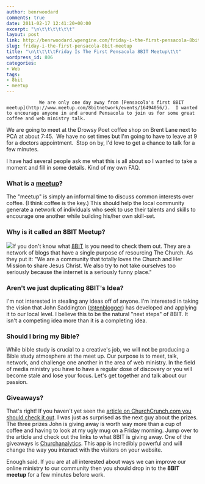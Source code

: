 ```yaml
---
author: benrwoodard
comments: true
date: 2011-02-17 12:41:20+00:00
excerpt: "\n\t\t\t\t\t\t"
layout: post
link: http://benrwoodard.wpengine.com/friday-i-the-first-pensacola-8bit-meetup/
slug: friday-i-the-first-pensacola-8bit-meetup
title: "\n\t\t\t\tFriday Is The First Pensacola 8BIT Meetup\t\t"
wordpress_id: 806
categories:
- Web
tags:
- 8bit
- meetup
---
```



				We are only one day away from [Pensacola's first 8BIT meetup](http://www.meetup.com/8bitnetwork/events/16494056/).  I wanted to encourage anyone in and around Pensacola to join us for some great coffee and web ministry talk.

We are going to meet at the Drowsy Poet coffee shop on Brent Lane next to PCA at about 7:45.  We have no set times but I'm going to have to leave at 9 for a doctors appointment.  Stop on by, I'd love to get a chance to talk for a few minutes.

I have had several people ask me what this is all about so I wanted to take a moment and fill in some details. Kind of my own FAQ.
<!-- more -->


### What is a [meetup](http://www.meetup.com/8bitnetwork/events/16494056/)?


The "meetup" is simply an informal time to discuss common interests over coffee.  (I think coffee is the key.)  This should help the local community generate a network of individuals who seek to use their talents and skills to encourage one another while building his/her own skill-set.


### Why is it called an **8BIT Meetup**?




[![](http://benrwoodard.com/wp-content/uploads/2011/02/8bit-logo.png)](http://benrwoodard.com/wp-content/uploads/2011/02/8bit-logo.png)If you don't know what [8BIT](http://8bit.io/) is you need to check them out.  They are a network of blogs that have a single purpose of resourcing The Church.  As they put it: "We are a community that totally loves the Church and Her Mission to share Jesus Christ.  We also try to not take ourselves too seriously because the internet is a seriously funny place."





### Aren't we just duplicating 8BIT's Idea?


I'm not interested in stealing any ideas off of anyone.  I'm interested in taking the vision that John Saddington ([@tenblogger](http://tentblogger.com)) has developed and applying it to our local level.  I believe this to be the natural "next steps" of 8BIT.  It isn't a competing idea more than it is a completing idea.


### Should I bring my Bible?


While bible study is crucial to a creative's job, we will not be producing a Bible study atmosphere at the meet up.  Our purpose is to meet, talk, network, and challenge one another in the area of web ministry.  In the field of media ministry you have to have a regular dose of discovery or you will become stale and lose your focus.  Let's get together and talk about our passion.


### Giveaways?


That's right!  If you haven't yet seen the [article on ChurchCrunch.com you should check it out](http://churchcrunch.com/are-you-going-to-the-pensacola-florida-8bots-meetup/).  I was just as surprised as the next guy about the prizes.  The three prizes John is giving away is worth way more than a cup of coffee and having to look at my ugly mug on a Friday morning.  Jump over to the article and check out the links to what 8BIT is giving away.  One of the giveaways is [Churchanalytics](http://churchanalytics.com).  This app is incredibly powerful and will change the way you interact with the visitors on your website.

Enough said.  If you are at all interested about ways we can improve our online ministry to our community then you should drop in to the <b>8BIT meetup</b> for a few minutes before work.		
